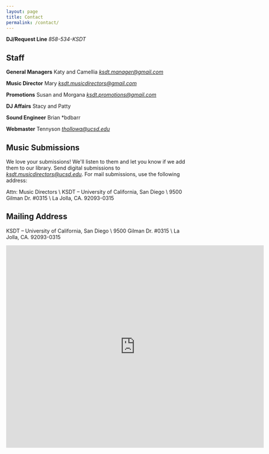 ```yaml
---
layout: page
title: Contact
permalink: /contact/
---
```


__DJ/Request Line__ *858-534-KSDT*

## Staff

__General Managers__ Katy and Camellia *ksdt.manager@gmail.com*

__Music Director__ Mary *ksdt.musicdirectors@gmail.com*

__Promotions__ Susan and Morgana *ksdt.promotions@gmail.com*

__DJ Affairs__ Stacy and Patty 

__Sound Engineer__ Brian *bdbarr

__Webmaster__ Tennyson *thollowa@ucsd.edu*

## Music Submissions

We love your submissions! We'll listen to them and let you know if we add them to our library. 
Send digital submissions to *ksdt.musicdirectors@ucsd.edu*. For mail submissions, use the following address:

Attn: Music Directors \\
KSDT – University of California, San Diego \\
9500 Gilman Dr. \#0315 \\
La Jolla, CA. 92093-0315

## Mailing Address
KSDT – University of California, San Diego \\
9500 Gilman Dr. \#0315 \\
La Jolla, CA. 92093-0315

<iframe src="https://www.google.com/maps/embed?pb=!1m18!1m12!1m3!1d1675.4008484197898!2d-117.24010086441803!3d32.876965810486425!2m3!1f0!2f0!3f0!3m2!1i1024!2i768!4f13.1!3m3!1m2!1s0x80dc06d1502ca4f7%3A0x2fc2af399de5a2e3!2sKSDT!5e0!3m2!1sen!2sus!4v1443318563114" width="700" height="550" frameborder="0" style="border:0" allowfullscreen></iframe>
